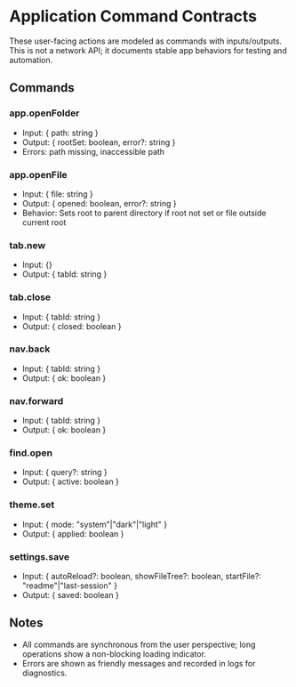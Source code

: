 # Application Command Contracts

These user-facing actions are modeled as commands with inputs/outputs. This is not a network API; it documents stable app behaviors for testing and automation.

## Commands

### app.openFolder

- Input: { path: string }
- Output: { rootSet: boolean, error?: string }
- Errors: path missing, inaccessible path

### app.openFile

- Input: { file: string }
- Output: { opened: boolean, error?: string }
- Behavior: Sets root to parent directory if root not set or file outside current root

### tab.new

- Input: {}
- Output: { tabId: string }

### tab.close

- Input: { tabId: string }
- Output: { closed: boolean }

### nav.back

- Input: { tabId: string }
- Output: { ok: boolean }

### nav.forward

- Input: { tabId: string }
- Output: { ok: boolean }

### find.open

- Input: { query?: string }
- Output: { active: boolean }

### theme.set

- Input: { mode: "system"|"dark"|"light" }
- Output: { applied: boolean }

### settings.save

- Input: { autoReload?: boolean, showFileTree?: boolean, startFile?: "readme"|"last-session" }
- Output: { saved: boolean }

## Notes

- All commands are synchronous from the user perspective; long operations show a non-blocking loading indicator.
- Errors are shown as friendly messages and recorded in logs for diagnostics.
